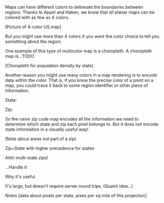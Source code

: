 Maps can have different colors to delineate the boundaries between regions. Thanks to Appel and Haken, we know that all planar maps can be colored with as few as 4 colors.

[Picture of 4-color US map]

But you might use more than 4 colors if you want the color choice to tell you something about the region.

One example of this type of multicolor map is a choropleth. A choropleth map is...TODO

[Choropleth for population density by state]

Another reason you might use many colors in a map rendering is to encode data within the color. That is, if you know the precise color of a point on a map, you could trace it back to some region identifier or other piece of information.

State:

Zip:

So the naive zip code map encodes all the information we need to determine which state and zip each pixel belongs to. But it does not
encode state information in a visually useful way!

(Note about areas not part of a zip)

Zip+State with higher precedence for states

Ahh! multi-state zips!

...Handle it

Why it's useful

It's large, but doesn't require server round trips. (Quaint idea...)

*Notes*
[data about pixels per state, pixes per sq mile of this projection]
